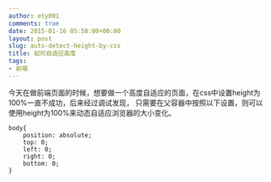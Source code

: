 ```yaml
---
author: ety001
comments: true
date: 2015-01-16 05:58:00+00:00
layout: post
slug: auto-detect-height-by-css
title: 如何自适应高度
tags:
- 前端
---
```


今天在做前端页面的时候，想要做一个高度自适应的页面，在css中设置height为100%一直不成功，后来经过调试发现，
只需要在父容器中按照以下设置，则可以使用height为100%来动态自适应浏览器的大小变化。

```
body{
    position: absolute;
    top: 0;
    left: 0;
    right: 0;
    bottom: 0;
}
```
